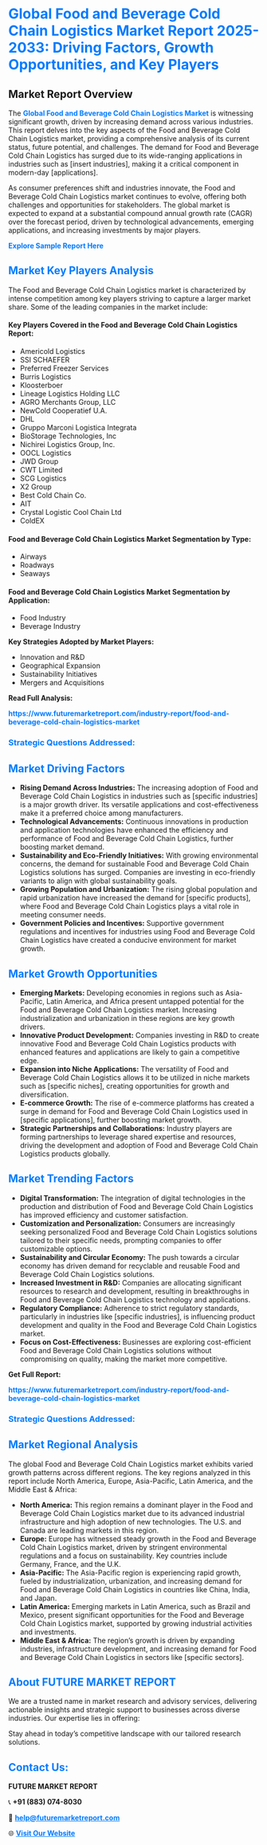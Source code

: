 <h1 style="color: #007BFF;">Global Food and Beverage Cold Chain Logistics Market Report 2025-2033: Driving Factors, Growth Opportunities, and Key Players</h1>

<section id="overview">
<h2>Market Report Overview</h2>
<p>The <a href="https://www.futuremarketreport.com/industry-report/food-and-beverage-cold-chain-logistics-market" style="color: #007BFF; text-decoration: none;"><strong>Global Food and Beverage Cold Chain Logistics Market</strong></a> is witnessing significant growth, driven by increasing demand across various industries. This report delves into the key aspects of the Food and Beverage Cold Chain Logistics market, providing a comprehensive analysis of its current status, future potential, and challenges. The demand for Food and Beverage Cold Chain Logistics has surged due to its wide-ranging applications in industries such as [insert industries], making it a critical component in modern-day [applications].</p>
<p>As consumer preferences shift and industries innovate, the Food and Beverage Cold Chain Logistics market continues to evolve, offering both challenges and opportunities for stakeholders. The global market is expected to expand at a substantial compound annual growth rate (CAGR) over the forecast period, driven by technological advancements, emerging applications, and increasing investments by major players.</p>
</section>

<section id="overview">
<p><a href="https://www.futuremarketreport.com/request-sample/reportId=51520" style="color: #007BFF; text-decoration: none;"><strong>Explore Sample Report Here</strong></a></p>
</section>

<section id="key-players">
<h2 style="color: #007BFF;">Market Key Players Analysis</h2>
<p>The Food and Beverage Cold Chain Logistics market is characterized by intense competition among key players striving to capture a larger market share. Some of the leading companies in the market include:</p>
<h4>Key Players Covered in the Food and Beverage Cold Chain Logistics Report:</h4>
<ul><li>Americold Logistics</li><li>SSI SCHAEFER</li><li>Preferred Freezer Services</li><li>Burris Logistics</li><li>Kloosterboer</li><li>Lineage Logistics Holding LLC</li><li>AGRO Merchants Group, LLC</li><li>NewCold Cooperatief U.A.</li><li>DHL</li><li>Gruppo Marconi Logistica Integrata</li><li>BioStorage Technologies, Inc</li><li>Nichirei Logistics Group, Inc.</li><li>OOCL Logistics</li><li>JWD Group</li><li>CWT Limited</li><li>SCG Logistics</li><li>X2 Group</li><li>Best Cold Chain Co.</li><li>AIT</li><li>Crystal Logistic Cool Chain Ltd</li><li>ColdEX</li></ul>
<h4>Food and Beverage Cold Chain Logistics Market Segmentation by Type:</h4>
<ul><li>Airways</li><li>Roadways</li><li>Seaways</li></ul>

<h4>Food and Beverage Cold Chain Logistics Market Segmentation by Application:</h4>
<ul><li>Food Industry</li><li>Beverage Industry</li></ul>
<p><strong>Key Strategies Adopted by Market Players:</strong></p>
<ul>
<li>Innovation and R&D</li>
<li>Geographical Expansion</li>
<li>Sustainability Initiatives</li>
<li>Mergers and Acquisitions</li>
</ul>
</section>

<section>
<p><strong>Read Full Analysis: </strong></p><a href="https://www.futuremarketreport.com/industry-report/food-and-beverage-cold-chain-logistics-market" style="color: #007BFF; text-decoration: none;"><strong>https://www.futuremarketreport.com/industry-report/food-and-beverage-cold-chain-logistics-market</strong></a>
<h3 style="color: #007BFF;">Strategic Questions Addressed:</h3>
</section>

<section id="driving-factors">
<h2 style="color: #007BFF;">Market Driving Factors</h2>
<ul>
<li><strong>Rising Demand Across Industries:</strong> The increasing adoption of Food and Beverage Cold Chain Logistics in industries such as [specific industries] is a major growth driver. Its versatile applications and cost-effectiveness make it a preferred choice among manufacturers.</li>
<li><strong>Technological Advancements:</strong> Continuous innovations in production and application technologies have enhanced the efficiency and performance of Food and Beverage Cold Chain Logistics, further boosting market demand.</li>
<li><strong>Sustainability and Eco-Friendly Initiatives:</strong> With growing environmental concerns, the demand for sustainable Food and Beverage Cold Chain Logistics solutions has surged. Companies are investing in eco-friendly variants to align with global sustainability goals.</li>
<li><strong>Growing Population and Urbanization:</strong> The rising global population and rapid urbanization have increased the demand for [specific products], where Food and Beverage Cold Chain Logistics plays a vital role in meeting consumer needs.</li>
<li><strong>Government Policies and Incentives:</strong> Supportive government regulations and incentives for industries using Food and Beverage Cold Chain Logistics have created a conducive environment for market growth.</li>
</ul>
</section>

<section id="growth-opportunities">
<h2 style="color: #007BFF;">Market Growth Opportunities</h2>
<ul>
<li><strong>Emerging Markets:</strong> Developing economies in regions such as Asia-Pacific, Latin America, and Africa present untapped potential for the Food and Beverage Cold Chain Logistics market. Increasing industrialization and urbanization in these regions are key growth drivers.</li>
<li><strong>Innovative Product Development:</strong> Companies investing in R&D to create innovative Food and Beverage Cold Chain Logistics products with enhanced features and applications are likely to gain a competitive edge.</li>
<li><strong>Expansion into Niche Applications:</strong> The versatility of Food and Beverage Cold Chain Logistics allows it to be utilized in niche markets such as [specific niches], creating opportunities for growth and diversification.</li>
<li><strong>E-commerce Growth:</strong> The rise of e-commerce platforms has created a surge in demand for Food and Beverage Cold Chain Logistics used in [specific applications], further boosting market growth.</li>
<li><strong>Strategic Partnerships and Collaborations:</strong> Industry players are forming partnerships to leverage shared expertise and resources, driving the development and adoption of Food and Beverage Cold Chain Logistics products globally.</li>
</ul>
</section>

<section id="trending-factors">
<h2 style="color: #007BFF;">Market Trending Factors</h2>
<ul>
<li><strong>Digital Transformation:</strong> The integration of digital technologies in the production and distribution of Food and Beverage Cold Chain Logistics has improved efficiency and customer satisfaction.</li>
<li><strong>Customization and Personalization:</strong> Consumers are increasingly seeking personalized Food and Beverage Cold Chain Logistics solutions tailored to their specific needs, prompting companies to offer customizable options.</li>
<li><strong>Sustainability and Circular Economy:</strong> The push towards a circular economy has driven demand for recyclable and reusable Food and Beverage Cold Chain Logistics solutions.</li>
<li><strong>Increased Investment in R&D:</strong> Companies are allocating significant resources to research and development, resulting in breakthroughs in Food and Beverage Cold Chain Logistics technology and applications.</li>
<li><strong>Regulatory Compliance:</strong> Adherence to strict regulatory standards, particularly in industries like [specific industries], is influencing product development and quality in the Food and Beverage Cold Chain Logistics market.</li>
<li><strong>Focus on Cost-Effectiveness:</strong> Businesses are exploring cost-efficient Food and Beverage Cold Chain Logistics solutions without compromising on quality, making the market more competitive.</li>
</ul>
</section>

<section>
<p><strong>Get Full Report: </strong></p><a href="https://www.futuremarketreport.com/industry-report/food-and-beverage-cold-chain-logistics-market" style="color: #007BFF; text-decoration: none;"><strong>https://www.futuremarketreport.com/industry-report/food-and-beverage-cold-chain-logistics-market</strong></a>
<h3 style="color: #007BFF;">Strategic Questions Addressed:</h3>
</section>


<section id="regional-analysis">
<h2 style="color: #007BFF;">Market Regional Analysis</h2>
<p>The global Food and Beverage Cold Chain Logistics market exhibits varied growth patterns across different regions. The key regions analyzed in this report include North America, Europe, Asia-Pacific, Latin America, and the Middle East & Africa:</p>
<ul>
<li><strong>North America:</strong> This region remains a dominant player in the Food and Beverage Cold Chain Logistics market due to its advanced industrial infrastructure and high adoption of new technologies. The U.S. and Canada are leading markets in this region.</li>
<li><strong>Europe:</strong> Europe has witnessed steady growth in the Food and Beverage Cold Chain Logistics market, driven by stringent environmental regulations and a focus on sustainability. Key countries include Germany, France, and the U.K.</li>
<li><strong>Asia-Pacific:</strong> The Asia-Pacific region is experiencing rapid growth, fueled by industrialization, urbanization, and increasing demand for Food and Beverage Cold Chain Logistics in countries like China, India, and Japan.</li>
<li><strong>Latin America:</strong> Emerging markets in Latin America, such as Brazil and Mexico, present significant opportunities for the Food and Beverage Cold Chain Logistics market, supported by growing industrial activities and investments.</li>
<li><strong>Middle East & Africa:</strong> The region’s growth is driven by expanding industries, infrastructure development, and increasing demand for Food and Beverage Cold Chain Logistics in sectors like [specific sectors].</li>
</ul>
</section>

<footer>
<h2 style="color: #007BFF;">About FUTURE MARKET REPORT</h2>
<p>We are a trusted name in market research and advisory services, delivering actionable insights and strategic support to businesses across diverse industries. Our expertise lies in offering:</p>

<p>Stay ahead in today’s competitive landscape with our tailored research solutions.</p>

<h2 style="color: #007BFF;">Contact Us:</h2>
<p><strong>FUTURE MARKET REPORT</strong></p>
<p>📞 <strong>+91 (883) 074-8030</strong></p>
<p>📧 <strong><a href="mailto:help@futuremarketreport.com" style="color: #007BFF;">help@futuremarketreport.com</a></strong></p>
<p>🌐 <strong><a href="https://www.futuremarketreport.com/" style="color: #007BFF;">Visit Our Website</a></strong></p>
</footer>